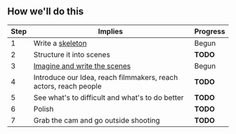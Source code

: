 ## How we'll do this

| Step | Implies                                                                                               |   Progress  |
|------|-------------------------------------------------------------------------------------------------------|-------------|
| 1    | Write a [skeleton](https://github.com/EntrepreneursWithPureIntentions/future/blob/master/skeleton.md) | Begun       |
| 2    | Structure it into scenes                                                                              | __TODO__    |
| 3    | [Imagine and write the scenes](https://github.com/EntrepreneursWithPureIntentions/future/blob/master/main.md)| Begun|
| 4    | Introduce our Idea, reach filmmakers, reach actors, reach people                                       | __TODO__    |
| 5    | See what's to difficult and what's to do better                                                       | __TODO__    |
| 6    | Polish                                                                                                | __TODO__    |
| 7    | Grab the cam and go outside shooting                                                                  | __TODO__    |
